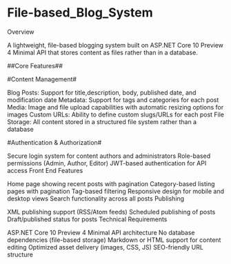 # File-based_Blog_System
Overview

A lightweight, file-based blogging system built on ASP.NET Core 10 Preview 4 Minimal API that stores content as files rather than in a database.

##Core Features##

#Content Management#

Blog Posts: Support for title,description, body, published date, and modification date
Metadata: Support for tags and categories for each post
Media: Image and file upload capabilities with automatic resizing options for images
Custom URLs: Ability to define custom slugs/URLs for each post
File Storage: All content stored in a structured file system rather than a database

#Authentication & Authorization#

Secure login system for content authors and administrators
Role-based permissions (Admin, Author, Editor)
JWT-based authentication for API access
Front End Features

Home page showing recent posts with pagination
Category-based listing pages with pagination
Tag-based filtering
Responsive design for mobile and desktop views
Search functionality across all posts
Publishing

XML publishing support (RSS/Atom feeds)
Scheduled publishing of posts
Draft/published status for posts
Technical Requirements

ASP.NET Core 10 Preview 4 Minimal API architecture
No database dependencies (file-based storage)
Markdown or HTML support for content editing
Optimized asset delivery (images, CSS, JS)
SEO-friendly URL structure
